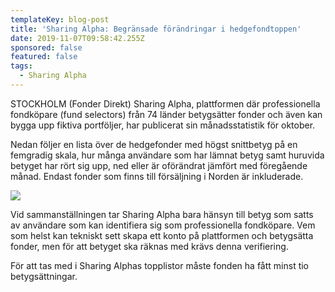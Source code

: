 ```yaml
---
templateKey: blog-post
title: 'Sharing Alpha: Begränsade förändringar i hedgefondtoppen'
date: 2019-11-07T09:58:42.255Z
sponsored: false
featured: false
tags:
  - Sharing Alpha
---
```

STOCKHOLM (Fonder Direkt) Sharing Alpha, plattformen där professionella fondköpare (fund selectors) från 74 länder betygsätter fonder och även kan bygga upp fiktiva portföljer, har publicerat sin månadsstatistik för oktober.

Nedan följer en lista över de hedgefonder med högst snittbetyg på en femgradig skala, hur många användare som har lämnat betyg samt huruvida betyget har rört sig upp, ned eller är oförändrat jämfört med föregående månad. Endast fonder som finns till försäljning i Norden är inkluderade.

![](/img/3-hedge.jpg)

Vid sammanställningen tar Sharing Alpha bara hänsyn till betyg som satts av användare som kan identifiera sig som professionella fondköpare. Vem som helst kan tekniskt sett skapa ett konto på plattformen och betygsätta fonder, men för att betyget ska räknas med krävs denna verifiering.

För att tas med i Sharing Alphas topplistor måste fonden ha fått minst tio betygsättningar.
